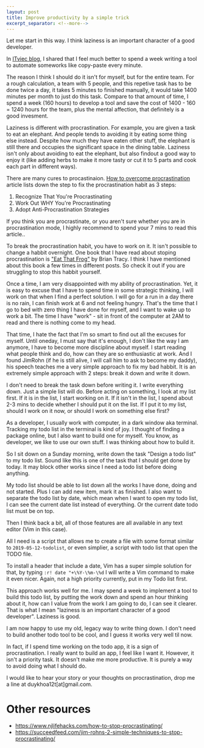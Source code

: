 ```yaml
---
layout: post
title: Improve productivity by a simple trick
excerpt_separator: <!--more-->
---
```


Let me start in this way. I think laziness is an important character of a good developer.

In [ITviec blog](https://itviec.com/blog/luoi-to-ra-ngu-ngoc-la-ban-nang-cua-developer-gioi-2/), I shared that I feel
much better to spend a week writing a tool to automate someworks like copy-paste every minute.

<!--more-->

The reason I think I should do it isn't for myself, but for the entire team. For a rough calculation, a team with 5
people, and this repetive task has to be done twice a day, it takes 5 minutes to finished manually, it would take 1400
minutes per month to just do this task. Compare to that amount of time, I spend a week (160 hours) to develop a tool
and save the cost of 1400 - 160 = 1240 hours for the team, plus the mental affection, that definitely is a good
invesment.

Laziness is different with procrastination. For example, you are given a task to eat an elephant.
And people tends to avoiding it by eating some thing else instead. Despite how much they have eaten other stuff, the
elephant is still there and occupies the significant space in the dining table. Laziness isn't only about avoiding to
eat the elephant, but also findout a good way to enjoy it (like adding herbs to make it more tasty or cut it to 5 parts
and cook each part in different ways).

There are many cures to procastinaion. [How to overcome procrastination](https://www.mindtools.com/pages/article/newHTE_96.htm)
article lists down the step to fix the procrastination habit as 3 steps:

1.  Recognize That You're Procrastinating
1.  Work Out WHY You're Procrastinating
1.  Adopt Anti-Procrastination Strategies

If you think you are procrastinate, or you aren't sure whether you are in procrastination mode, I highly recommend to
spend your 7 mins to read this article..

To break the procrastination habit, you have to work on it. It isn't possible to change a habbit overnight.
One book that I have read about stoping procrastination is ["Eat That Frog"](https://g.co/kgs/iAJzTS) by Brian Tracy.
I think I have mentioned about this book a few times in different posts. So check it out if you are struggling to stop
this habbit yourself.

Once a time, I am very disappointed with my ability of procrastination. Yet, it is easy to excuse that I have to spend
time in some strategic thinking, I will work on that when I find a perfect solution. I will go for a run in a day there
is no rain, I can finish work at 6 and not feeling hungry. That's the time that I go to bed with zero thing I have done
for myself, and I want to wake up to work a bit. The time I have "work" - sit in front of the computer at 2AM to read
and there is nothing come to my head.

That time, I hate the fact that I'm so smart to find out all the excuses for myself.
Until oneday, I must say that it's enough, I don't like the way I am anymore, I have to become more discipline about
myself. I start reading what people think and do, how can they are so enthusiastic at work. And I found JimRohn (if he
is still alive, I will call him to ask to become my daddy), his speech teaches me a very simple approach to fix my bad
habbit. It is an extremely simple approach with 2 steps: break it down and write it down.

I don't need to break the task down before writing it. I write everything down.
Just a simple list will do. Before acting on something, I look at my list first. If it is in the list, I start working
on it. If it isn't in the list, I spend about 2-3 mins to decide whether I should put it on the list. If I put it to my
list, should I work on it now, or should I work on something else first?

As a developer, I usually work with computer, in a dark window aka terminal. Tracking my todo list in the terminal is
kind of joy. I thought of finding a package online, but I also want to build one for myself. You know, as developer, we
like to use our own stuff. I was thinking about how to build it.

So I sit down on a Sunday morning, write down the task "Design a todo list" to my todo list. Sound like this is one of
the task that I should get done by today. It may block other works since I need a todo list before doing anything.

My todo list should be able to list down all the works I have done, doing and not started. Plus I can add new item, mark
it as finished. I also want to separate the todo list by date, which mean when I want to open my todo list, I can see
the current date list instead of everything. Or the current date todo list must be on top.

Then I think back a bit, all of those features are all available in any text editor (Vim in this case).

All I need is a script that allows me to create a file with some format similar to `2019-05-12-todolist`,
or even simplier, a script with todo list that open the TODO file.

To install a header that include a date, Vim has a super simple solution for that, by typing `:r! date "+\%Y-\%m-\%d`
I will write a Vim command to make it even nicer. Again, not a high priority currently, put in my Todo list first.

This approach works well for me. I may spend a week to implement a tool to build this todo list, by putting the work
down and spend an hour thinking about it, how can I value from the work I am going to do, I can see it clearer.
That is what I mean "laziness is an important character of a good developer". Laziness is good.

I am now happy to use my old, legacy way to write thing down. I don't need to build another todo tool to be cool, and I
guess it works very well til now.

In fact, if I spend time working on the todo app, it is a sign of procrastination. I really want to build an app, I feel
like I want it. However, it isn't a priority task. It doesn't make me more productive. It is purely a way to avoid doing
what I should do.

I would like to hear your story or your thoughts on procrastination, drop me a line at duykhoa12t[at]gmail.com.

# Other resources

- https://www.njlifehacks.com/how-to-stop-procrastinating/
- https://succeedfeed.com/jim-rohns-2-simple-techniques-to-stop-procrastinating/
